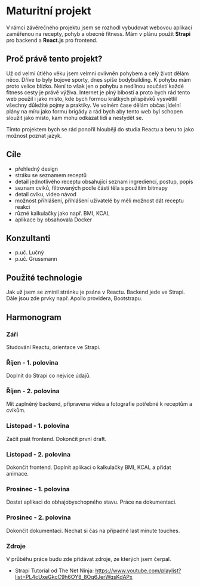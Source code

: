 # Maturitní projekt
V rámci závěrečného projektu jsem se rozhodl vybudovat webovou aplikaci zaměřenou na recepty, pohyb a obecně fitness. 
Mám v plánu použít **Strapi** pro backend a **React.js** pro frontend.

## Proč právě tento projekt?
Už od velmi útlého věku jsem velmni ovlivněn pohybem a celý život dělám něco. Dříve to byly bojové sporty, dnes spíše bodybuilding. 
K pohybu mám proto velice blízko. Není to však jen o pohybu a nedílnou součástí každé fitness cesty je právě výživa. Internet je plný blbostí a proto bych rád tento web použil i jako místo, kde bych formou krátkých příspěvků vysvětlil všechny důležité pojmy a praktiky.
Ve volném čase dělám občas jídelní plány na míru jako formu brigády a rád bych aby tento web byl schopen sloužit jako místo, kam mohu odkázat lidi a nestydět se.

Tímto projektem bych se rád ponořil hlouběji do studia Reactu a beru to jako možnost poznat jazyk.

## Cíle
- přehledný design
- stráku se seznamem receptů
- detail jednotlivého receptu obsahující seznam ingrediencí, postup, popis
- seznam cviků, filtrovaných podle částí těla s použitím bitmapy
- detail cviku, video návod
- možnost přihlášení, přihlášení uživatelé by měli možnost dát receptu reakci
- různé kalkulačky jako např. BMI, KCAL
- aplikace by obsahovala Docker

## Konzultanti
 - p.uč. Lučný
 - p.uč. Grussmann

## Použité technologie
 Jak už jsem se zmínil stránku je psána v Reactu. Backend jede ve Strapi. Dále jsou zde prvky např. Apollo providera, Bootstrapu. 

## Harmonogram
### Září
  Studování Reactu, orientace ve Strapi.
  
### Říjen - 1. polovina
  Doplnit do Strapi co nejvíce údajů.
  
### Říjen - 2. polovina
  Mít zaplněný backend, připravena videa a fotografie potřebné k receptům a cvikům. 

### Listopad - 1. polovina
  Začít psát frontend. Dokončit první draft.

### Listopad - 2. polovina
  Dokončit frontend. Doplnit aplikaci o kalkulačky BMI, KCAL a přidat animace. 
  
### Prosinec - 1. polovina
  Dostat aplikaci do obhajobyschopného stavu. Práce na dokumentaci. 
  
### Prosinec - 2. polovina
  Dokončit dokumentaci. Nechat si čas na případné last minute touches. 

### Zdroje
V průběhu práce budu zde přidávat zdroje, ze kterých jsem čerpal.

- Strapi Tutorial od The Net Ninja: https://www.youtube.com/playlist?list=PL4cUxeGkcC9h6OY8_8Oq6JerWqsKdAPx
